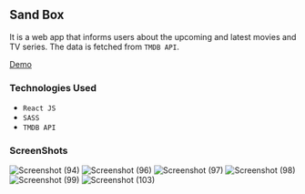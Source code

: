 ## Sand Box
It is a web app that informs users about the upcoming and latest movies and TV series.
The data is fetched from `TMDB API`.

[Demo](https://luxury-longma-dbae8f.netlify.app/)

### Technologies Used

 - `React JS`
 - `SASS`
-  `TMDB API`


### ScreenShots

![Screenshot (94)](https://user-images.githubusercontent.com/93703027/191764675-67b1d243-fa13-4df9-b424-8c25ebd97d0e.png)
![Screenshot (96)](https://user-images.githubusercontent.com/93703027/191764747-54d28af9-ddd3-4209-8f1b-9a1da4afcf1f.png)
![Screenshot (97)](https://user-images.githubusercontent.com/93703027/191764775-81ae632c-146f-4d11-ac01-ee05f5d299ca.png)
![Screenshot (98)](https://user-images.githubusercontent.com/93703027/191764789-5f2697d3-b864-4883-b027-93776474ec25.png)
![Screenshot (99)](https://user-images.githubusercontent.com/93703027/191764812-24b61a56-29a2-400f-8c40-2761f56f478b.png)
![Screenshot (103)](https://user-images.githubusercontent.com/93703027/191764861-80e3163d-508a-41e6-bda2-3778be9277c4.png)


